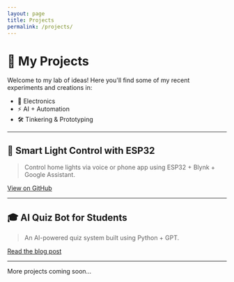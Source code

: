 ```yaml
---
layout: page
title: Projects
permalink: /projects/
---
```


# 🧠 My Projects

Welcome to my lab of ideas! Here you'll find some of my recent experiments and creations in:

- 🤖 Electronics
- ⚡ AI + Automation
- 🛠️ Tinkering & Prototyping

---

## 🔌 Smart Light Control with ESP32  
> Control home lights via voice or phone app using ESP32 + Blynk + Google Assistant.

[View on GitHub](https://github.com/yourusername/smart-light-project)

---

## 🎓 AI Quiz Bot for Students  
> An AI-powered quiz system built using Python + GPT.

[Read the blog post](/2025-06-27-my-first-blog)

---

More projects coming soon...
